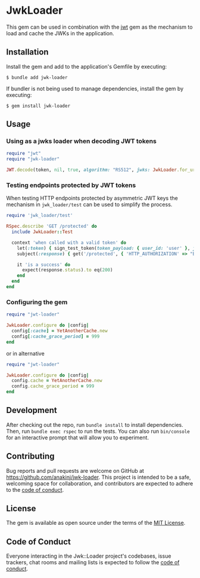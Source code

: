 # JwkLoader

This gem can be used in combination with the [jwt](https://rubygems.org/gems/jwt) gem as the mechanism to load and cache the JWKs in the application.

## Installation

Install the gem and add to the application's Gemfile by executing:

    $ bundle add jwk-loader

If bundler is not being used to manage dependencies, install the gem by executing:

    $ gem install jwk-loader

## Usage

### Using as a jwks loader when decoding JWT tokens

```ruby
require "jwt"
require "jwk-loader"

JWT.decode(token, nil, true, algorithm: "RS512", jwks: JwkLoader.for_uri(uri: "https://url/to/public/jwks") )
```

### Testing endpoints protected by JWT tokens

When testing HTTP endpoints protected by asymmetric JWT keys the mechanism in `jwk_loader/test` can be used to simplify the process.

```ruby
require 'jwk_loader/test'

RSpec.describe 'GET /protected' do
  include JwkLoader::Test

  context 'when called with a valid token' do
    let(:token) { sign_test_token(token_payload: { user_id: 'user' }, jwk_endpoint: 'https://url/to/public/jwks') }
    subject(:response) { get('/protected', { 'HTTP_AUTHORIZATION' => "Bearer #{token}" }) }

    it 'is a success' do
      expect(response.status).to eq(200)
    end
  end
end
```

### Configuring the gem

```ruby
require "jwt-loader"

JwkLoader.configure do |config|
  config[:cache] = YetAnotherCache.new
  config[:cache_grace_period] = 999
end
```

or in alternative

```ruby
require "jwt-loader"

JwkLoader.configure do |config|
  config.cache = YetAnotherCache.new
  config.cache_grace_period = 999
end
```


## Development

After checking out the repo, run `bundle install` to install dependencies. Then, run `bundle exec rspec` to run the tests. You can also run `bin/console` for an interactive prompt that will allow you to experiment.

## Contributing

Bug reports and pull requests are welcome on GitHub at https://github.com/anakinj/jwk-loader. This project is intended to be a safe, welcoming space for collaboration, and contributors are expected to adhere to the [code of conduct](https://github.com/anakinj/jwk-loader/blob/main/CODE_OF_CONDUCT.md).

## License

The gem is available as open source under the terms of the [MIT License](https://opensource.org/licenses/MIT).

## Code of Conduct

Everyone interacting in the Jwk::Loader project's codebases, issue trackers, chat rooms and mailing lists is expected to follow the [code of conduct](https://github.com/abajubh/jwk-loader/blob/main/CODE_OF_CONDUCT.md).
